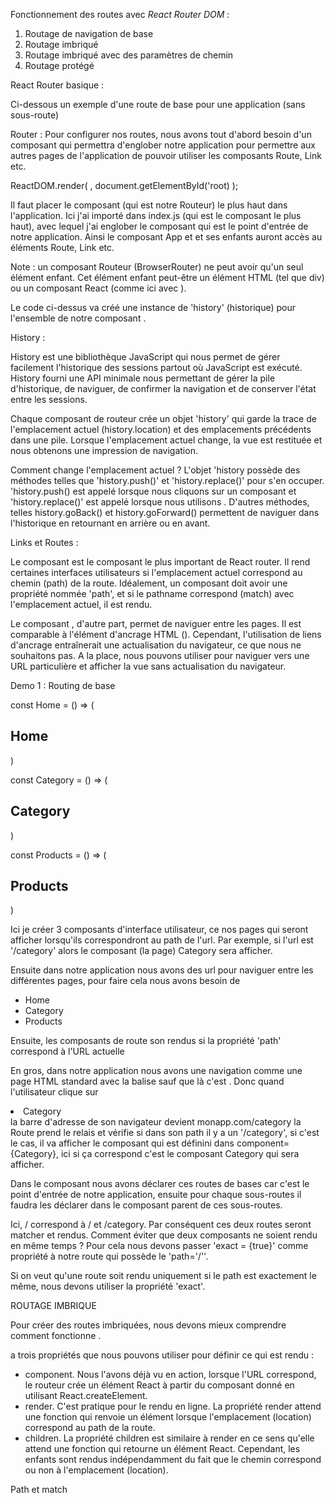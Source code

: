 Fonctionnement des routes avec *React Router DOM* :

1. Routage de navigation de base
2. Routage imbriqué
3. Routage imbriqué avec des paramètres de chemin
4. Routage protégé


React Router basique :

Ci-dessous un exemple d'une route de base pour une application (sans sous-route)

<Router>
    <Route exact path="/" component={Home} />
    <Route path="/category" component={Category} />
    <Route path="/login" component={Login} />
    <Route path="/products" component={Products} />
</Router>

Router :
Pour configurer nos routes, nous avons tout d'abord besoin d'un composant qui
permettra d'englober notre application pour permettre aux autres pages de l'application
de pouvoir utiliser les composants Route, Link etc.

ReactDOM.render(
    <BrowserRouter>
        <App />
    </BrowserRouter>,
    document.getElementById('root)
);

Il faut placer le composant <BrowserRouter> (qui est notre Routeur) le plus haut dans l'application.
Ici j'ai importé <BrowserRouter> dans index.js (qui est le composant le plus haut), avec lequel j'ai englober le composant <App>
qui est le point d'entrée de notre application. Ainsi le composant App et et ses enfants auront accès au éléments Route, Link etc.

Note : un composant Routeur (BrowserRouter) ne peut avoir qu'un seul élément enfant. Cet élément enfant peut-être
un élément HTML (tel que div) ou un composant React (comme ici avec <App>).

Le code ci-dessus va créé une instance de 'history' (historique) pour l'ensemble de notre composant <App>.

History :

History est une bibliothèque JavaScript qui nous permet de gérer facilement l'historique des sessions partout où JavaScript est exécuté.
History fourni une API minimale nous permettant de gérer la pile d'historique, de naviguer, de confirmer la navigation et de conserver l'état
entre les sessions.

Chaque composant de routeur crée un objet 'history' qui garde la trace de l'emplacement actuel (history.location) et des emplacements précédents dans une pile.
Lorsque l'emplacement actuel change, la vue est restituée et nous obtenons une impression de navigation.

Comment change l'emplacement actuel ? L'objet 'history possède des méthodes telles que 'history.push()' et 'history.replace()' pour s'en occuper.
'history.push() est appelé lorsque nous cliquons sur un composant <Link> et 'history.replace()' est appelé lorsque nous utilisons <Redirect>.
D'autres méthodes, telles history.goBack() et history.goForward() permettent de naviguer dans l'historique en retournant en arrière ou en avant.


Links et Routes :

Le composant <Route> est le composant le plus important de React router. Il rend certaines interfaces utilisateurs si l'emplacement actuel correspond au chemin (path) de la route.
Idéalement, un composant <Route> doit avoir une propriété nommée 'path', et si le pathname correspond (match) avec l'emplacement actuel, il est rendu.

Le composant <Link>, d'autre part, permet de naviguer entre les pages. Il est comparable à l'élément d'ancrage HTML (<a>). Cependant, l'utilisation de liens d'ancrage entraînerait une actualisation du navigateur, ce que nous ne souhaitons pas.
A la place, nous pouvons utiliser <Link> pour naviguer vers une URL particulière et afficher la vue sans actualisation du navigateur.


Demo 1 : Routing de base

const Home = () => (
    <div>
        <h2>Home</h2>
    </div>
)

const Category = () => (
    <div>
        <h2>Category</h2>
    </div>
)

const Products = () => (
    <div>
        <h2>Products</h2>
    </div>
)

Ici je créer 3 composants d'interface utilisateur, ce nos pages qui seront afficher lorsqu'ils correspondront au path de l'url. Par exemple, si l'url est '/category' alors le composant (la page) Category sera afficher.

Ensuite dans notre application nous avons des url pour naviguer entre les différentes pages, pour faire cela nous avons besoin de <Link>

<ul>
    <li><Link to="/">Home</Link></li>
    <li><Link to="/category">Category</Link></li>
    <li><Link to="/products">Products</Link></li>
</ul>

Ensuite, les composants de route son rendus si la propriété 'path' correspond à l'URL actuelle

<Route path="/" component={Home} />
<Route path="/category" component={Category} />
<Route path="/products" component={Products} />

En gros, dans notre application nous avons une navigation comme une page HTML standard avec la balise <a> sauf que là c'est <Link>.
Donc quand l'utilisateur clique sur <li><Link to="/category">Category</Link></li> la barre d'adresse de son navigateur devient monapp.com/category
la Route prend le relais et vérifie si dans son path il y a un '/category', si c'est le cas, il va afficher le composant qui est définini dans component={Category},
ici si ça correspond c'est le composant Category qui sera afficher.

Dans le composant <App> nous avons déclarer ces routes de bases car c'est le point d'entrée de notre application, ensuite pour chaque sous-routes il faudra les 
déclarer dans le composant parent de ces sous-routes.

Ici, / correspond à / et /category. Par conséquent ces deux routes seront matcher et rendus. Comment éviter que deux composants ne soient rendu en même temps ?
Pour cela nous devons passer 'exact = {true}' comme propriété à notre route qui possède le 'path='/''.

<Route exact={true} path="/" component={Home} />

Si on veut qu'une route soit rendu uniquement si le path est exactement le même, nous devons utiliser la propriété 'exact'.

ROUTAGE IMBRIQUE

Pour créer des routes imbriquées, nous devons mieux comprendre comment fonctionne <Route>.

<Route> a trois propriétés que nous pouvons utiliser pour définir ce qui est rendu :

* component. Nous l'avons déjà vu en action, lorsque l'URL correspond, le routeur crée un élément React à partir du composant donné en utilisant React.createElement.
* render. C'est pratique pour le rendu en ligne. La propriété render attend une fonction qui renvoie un élément lorsque l'emplacement (location) correspond au path de la route.
* children. La propriété children est similaire à render en ce sens qu'elle attend une fonction qui retourne un élément React. Cependant, les enfants sont rendus indépendamment du fait que le chemin correspond ou non à l'emplacement (location).


Path et match
